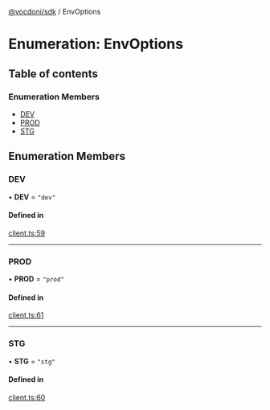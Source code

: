 [@vocdoni/sdk](/sdk) / EnvOptions

# Enumeration: EnvOptions

## Table of contents

### Enumeration Members

- [DEV](EnvOptions#dev)
- [PROD](EnvOptions#prod)
- [STG](EnvOptions#stg)

## Enumeration Members

### DEV

• **DEV** = ``"dev"``

#### Defined in

[client.ts:59](https://github.com/vocdoni/vocdoni-sdk/blob/ee6390524b82e6ef535da03c0e3bb826e450e622/src/client.ts#L59)

___

### PROD

• **PROD** = ``"prod"``

#### Defined in

[client.ts:61](https://github.com/vocdoni/vocdoni-sdk/blob/ee6390524b82e6ef535da03c0e3bb826e450e622/src/client.ts#L61)

___

### STG

• **STG** = ``"stg"``

#### Defined in

[client.ts:60](https://github.com/vocdoni/vocdoni-sdk/blob/ee6390524b82e6ef535da03c0e3bb826e450e622/src/client.ts#L60)
